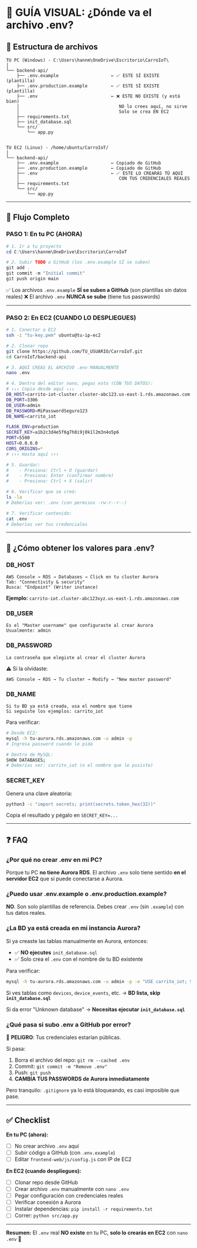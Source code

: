 # 🔧 GUÍA VISUAL: ¿Dónde va el archivo .env?

## 📁 Estructura de archivos

```
TU PC (Windows) - C:\Users\hannm\OneDrive\Escritorio\CarroIoT\
│
└── backend-api/
    ├── .env.example                    ← ✅ ESTE SÍ EXISTE (plantilla)
    ├── .env.production.example         ← ✅ ESTE SÍ EXISTE (plantilla)
    ├── .env                            ← ❌ ESTE NO EXISTE (y está bien)
    │                                      NO lo crees aquí, no sirve
    │                                      Solo se crea EN EC2
    ├── requirements.txt
    ├── init_database.sql
    └── src/
        └── app.py


TU EC2 (Linux) - /home/ubuntu/CarroIoT/
│
└── backend-api/
    ├── .env.example                    ← Copiado de GitHub
    ├── .env.production.example         ← Copiado de GitHub
    ├── .env                            ← ✅ ESTE LO CREARÁS TÚ AQUÍ
    │                                      CON TUS CREDENCIALES REALES
    ├── requirements.txt
    └── src/
        └── app.py
```

---

## 🎯 Flujo Completo

### PASO 1: En tu PC (AHORA)

```powershell
# 1. Ir a tu proyecto
cd C:\Users\hannm\OneDrive\Escritorio\CarroIoT

# 2. Subir TODO a GitHub (los .env.example SÍ se suben)
git add .
git commit -m "Initial commit"
git push origin main
```

✅ Los archivos `.env.example` **SÍ se suben a GitHub** (son plantillas sin datos reales)
❌ El archivo `.env` **NUNCA se sube** (tiene tus passwords)

---

### PASO 2: En EC2 (CUANDO LO DESPLIEGUES)

```bash
# 1. Conectar a EC2
ssh -i "tu-key.pem" ubuntu@tu-ip-ec2

# 2. Clonar repo
git clone https://github.com/TU_USUARIO/CarroIoT.git
cd CarroIoT/backend-api

# 3. AQUÍ CREAS EL ARCHIVO .env MANUALMENTE
nano .env

# 4. Dentro del editor nano, pegas esto (CON TUS DATOS):
# ↓↓↓ Copia desde aquí ↓↓↓
DB_HOST=carrito-iot-cluster.cluster-abc123.us-east-1.rds.amazonaws.com
DB_PORT=3306
DB_USER=admin
DB_PASSWORD=MiPasswordSeguro123
DB_NAME=carrito_iot

FLASK_ENV=production
SECRET_KEY=a1b2c3d4e5f6g7h8i9j0k1l2m3n4o5p6
PORT=5500
HOST=0.0.0.0
CORS_ORIGINS=*
# ↑↑↑ Hasta aquí ↑↑↑

# 5. Guardar:
#    - Presiona: Ctrl + O (guardar)
#    - Presiona: Enter (confirmar nombre)
#    - Presiona: Ctrl + X (salir)

# 6. Verificar que se creó:
ls -la
# Deberías ver: .env (con permisos -rw-r--r--)

# 7. Verificar contenido:
cat .env
# Deberías ver tus credenciales
```

---

## 🔐 ¿Cómo obtener los valores para .env?

### DB_HOST

```
AWS Console → RDS → Databases → Click en tu cluster Aurora
Tab: "Connectivity & security"
Busca: "Endpoint" (Writer instance)
```

**Ejemplo:** `carrito-iot.cluster-abc123xyz.us-east-1.rds.amazonaws.com`

### DB_USER

```
Es el "Master username" que configuraste al crear Aurora
Usualmente: admin
```

### DB_PASSWORD

```
La contraseña que elegiste al crear el cluster Aurora
```

⚠️ Si la olvidaste:

```
AWS Console → RDS → Tu cluster → Modify → "New master password"
```

### DB_NAME

```
Si tu BD ya está creada, usa el nombre que tiene
Si seguiste los ejemplos: carrito_iot
```

Para verificar:

```bash
# Desde EC2:
mysql -h tu-aurora.rds.amazonaws.com -u admin -p
# Ingresa password cuando lo pida

# Dentro de MySQL:
SHOW DATABASES;
# Deberías ver: carrito_iot (o el nombre que le pusiste)
```

### SECRET_KEY

Genera una clave aleatoria:

```bash
python3 -c "import secrets; print(secrets.token_hex(32))"
```

Copia el resultado y pégalo en `SECRET_KEY=...`

---

## ❓ FAQ

### ¿Por qué no crear .env en mi PC?

Porque tu PC **no tiene Aurora RDS**. El archivo `.env` solo tiene sentido **en el servidor EC2** que sí puede conectarse a Aurora.

### ¿Puedo usar .env.example o .env.production.example?

**NO**. Son solo plantillas de referencia. Debes crear `.env` (sin `.example`) con tus datos reales.

### ¿La BD ya está creada en mi instancia Aurora?

Si ya creaste las tablas manualmente en Aurora, entonces:

- ✅ **NO ejecutes** `init_database.sql`
- ✅ Solo crea el `.env` con el nombre de tu BD existente

Para verificar:

```bash
mysql -h tu-aurora.rds.amazonaws.com -u admin -p -e "USE carrito_iot; SHOW TABLES;"
```

Si ves tablas como `devices`, `device_events`, etc. → **BD lista, skip `init_database.sql`**

Si da error "Unknown database" → **Necesitas ejecutar `init_database.sql`**

### ¿Qué pasa si subo .env a GitHub por error?

🚨 **PELIGRO**: Tus credenciales estarían públicas.

Si pasa:

1. Borra el archivo del repo: `git rm --cached .env`
2. Commit: `git commit -m "Remove .env"`
3. Push: `git push`
4. **CAMBIA TUS PASSWORDS de Aurora inmediatamente**

Pero tranquilo: `.gitignore` ya lo está bloqueando, es casi imposible que pase.

---

## ✅ Checklist

**En tu PC (ahora):**

- [ ] No crear archivo `.env` aquí
- [ ] Subir código a GitHub (con `.env.example`)
- [ ] Editar `frontend-web/js/config.js` con IP de EC2

**En EC2 (cuando despliegues):**

- [ ] Clonar repo desde GitHub
- [ ] Crear archivo `.env` manualmente con `nano .env`
- [ ] Pegar configuración con credenciales reales
- [ ] Verificar conexión a Aurora
- [ ] Instalar dependencias: `pip install -r requirements.txt`
- [ ] Correr: `python src/app.py`

---

**Resumen:** El `.env` real **NO existe** en tu PC, **solo lo crearás en EC2** con `nano .env` 🚀
